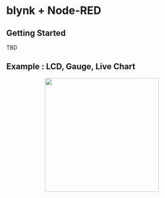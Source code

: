 # blynk + Node-RED

## Getting Started

TBD

## Example : LCD, Gauge, Live Chart

<p align="center">
<img src="https://github.com/phyunsj/blynk-node-red/blob/master/blynk-example1.gif" width="300px"/>
</p>
